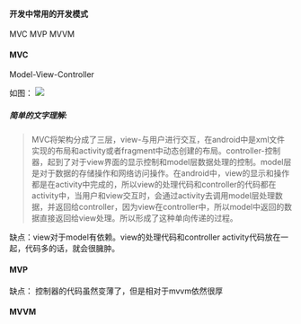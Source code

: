 #### 开发中常用的开发模式

MVC
MVP
MVVM

#### MVC
Model-View-Controller

如图：
![](http://o86ou4qz3.bkt.clouddn.com/MVC.png)

##### 简单的文字理解:
> MVC将架构分成了三层，view-与用户进行交互，在android中是xml文件实现的布局和activity或者fragment中动态创建的布局。controller-控制器，起到了对于view界面的显示控制和model层数据处理的控制。model层是对于数据的存储操作和网络访问操作。在android中，view的显示和操作都是在activity中完成的，所以view的处理代码和controller的代码都在activity中，当用户和view交互时，会通过activity去调用model层处理数据，并返回给controller，因为view在controller中，所以model中返回的数据直接返回给view处理。所以形成了这种单向传递的过程。

缺点：view对于model有依赖。view的处理代码和controller activity代码放在一起，代码多的话，就会很臃肿。

#### MVP
缺点： 控制器的代码虽然变薄了，但是相对于mvvm依然很厚

#### MVVM
